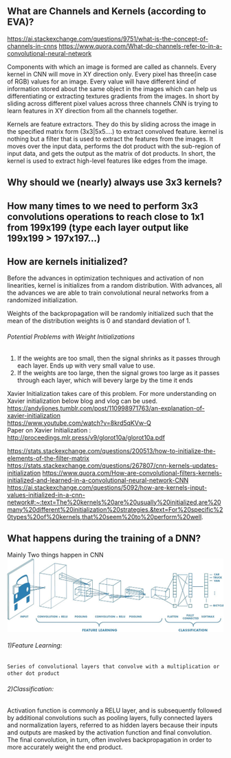 ## What are Channels and Kernels (according to EVA)?
https://ai.stackexchange.com/questions/9751/what-is-the-concept-of-channels-in-cnns
https://www.quora.com/What-do-channels-refer-to-in-a-convolutional-neural-network

Components with which an image is formed are called as channels. Every kernel in CNN will move in XY direction only. Every pixel has three(in case of RGB) values for an image. Every value will have different kind of information stored about the same object in the images which can help us differentiating or extracting textures gradients from the images. In short by sliding across different pixel values across three channels CNN is trying to learn features in XY direction from all the channels together.

Kernels are feature extractors. They do this by sliding across the image in the specified matrix form (3x3|5x5....) to extract convolved feature. kernel is nothing but a filter that is used to extract the features from the images. It moves over the input data, performs the dot product with the sub-region of input data, and gets the output as the matrix of dot products.  In short, the kernel is used to extract high-level features like edges from the image.


## Why should we (nearly) always use 3x3 kernels?
## How many times to we need to perform 3x3 convolutions operations to reach close to 1x1 from 199x199 (type each layer output like 199x199 > 197x197...)
## How are kernels initialized? 
Before the advances in optimization techniques and activation of non linearities, kernel is initializes from a random distribution. With advances, all the advances we are able to train convolutional neural networks from a randomized initialization.

Weights of the backpropagation will be randomly initialized such that the mean of the distribution weights is 0 and standard deviation of 1.

###### Potential Problems with Weight Initializations
1) If the weights are too small, then the signal shrinks as it passes through each layer. Ends up with very small value to use.      
2) If the weights are too large, then the signal grows too large as it passes through each layer, which will bevery large by the time it ends    

Xavier Initialization takes care of this problem. For more understanding on Xavier initialization below blog and vlog can be used.      
https://andyljones.tumblr.com/post/110998971763/an-explanation-of-xavier-initialization     
https://www.youtube.com/watch?v=8krd5qKVw-Q    
Paper on Xavier Initialization : http://proceedings.mlr.press/v9/glorot10a/glorot10a.pdf

https://stats.stackexchange.com/questions/200513/how-to-initialize-the-elements-of-the-filter-matrix
https://stats.stackexchange.com/questions/267807/cnn-kernels-updates-initialization
https://www.quora.com/How-are-convolutional-filters-kernels-initialized-and-learned-in-a-convolutional-neural-network-CNN
https://ai.stackexchange.com/questions/5092/how-are-kernels-input-values-initialized-in-a-cnn-network#:~:text=The%20kernels%20are%20usually%20initialized,are%20many%20different%20initialization%20strategies.&text=For%20specific%20types%20of%20kernels,that%20seem%20to%20perform%20well.

## What happens during the training of a DNN?

Mainly Two things happen in CNN
<img src="images/1_vkQ0hXDaQv57sALXAJquxA.jpeg"  />
###### 1)Feature Learning: 
	Series of convolutional layers that convolve with a multiplication or other dot product
###### 2)Classification: 
Activation function is commonly a RELU layer, and is subsequently followed by additional convolutions such as pooling layers, fully connected layers and normalization layers, referred to as hidden layers because their inputs and outputs are masked by the activation function and final convolution.
The final convolution, in turn, often involves backpropagation in order to more accurately weight the end product.




